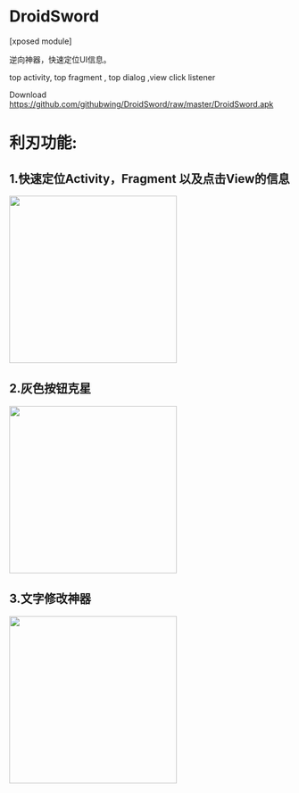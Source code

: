# DroidSword
[xposed module]

逆向神器，快速定位UI信息。

top activity, top fragment , top dialog ,view click listener 

Download 
https://github.com/githubwing/DroidSword/raw/master/DroidSword.apk

# 利刃功能:

## 1.快速定位Activity，Fragment 以及点击View的信息

<img src="https://github.com/githubwing/DroidSword/raw/master/img/pic.png" width=300/>

## 2.灰色按钮克星

<img src="https://github.com/githubwing/DroidSword/raw/master/img/pic2.gif" width=300/>

## 3.文字修改神器

<img src="https://github.com/githubwing/DroidSword/raw/master/img/pic3.gif" width=300/>

